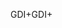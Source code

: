 <span data-ttu-id="bec62-101">GDI+</span><span class="sxs-lookup"><span data-stu-id="bec62-101">GDI+</span></span>